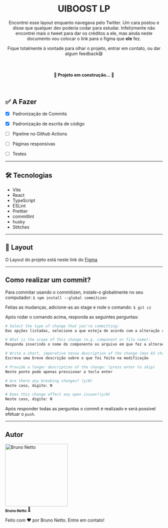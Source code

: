 <h1 align="center">UIBOOST LP</h1>

<p align="center">Encontrei esse layout enquanto navegava pelo Twitter. Um cara postou e disse que qualquer dev poderia codar para estudar. Infelizmente não encontrei mais o tweet para dar os créditos a ele, mas ainda neste documento vou colocar o link para o figma que <strong>ele</strong> fez.</p>

<p align="center">Fique totalmente à vontade para olhar o projeto, entrar em contato, ou dar algum feedback😄</p>

</br>

<h4 align="center"> 
	🚧 Projeto em construção...  🚧
</h4>

</br>

<h2>✅ A Fazer</h2>

- [x] Padronização de Commits
- [x] Padronização de escrita de código
- [ ] Pipeline no Github Actions
- [ ] Páginas responsivas
- [ ] Testes


---

<h2>🛠 Tecnologias</h2>

- Vite
- React
- TypeScript
- ESLint
- Prettier
- commitlint
- husky
- Stitches

---

<h2>🎨 Layout</h2>
<p>O Layout do projeto está neste link do <a href="https://www.figma.com/file/6coGyaVsmiKfzANpLpA6xe/App-%26-Landing-Page-(uiBoost)?node-id=0%3A1">Figma</a></p>


---

<h2>Como realizar um commit?</h2>

Para commitar usando o commitizen, instale-o globalmente no seu computador:
```$ npm install --global commitizen```

Feitas as mudanças, adicione-as ao stage e rode o comando:
```$ git cz```

Após rodar o comando acima, responda as seguintes perguntas: 
```bash
# Select the type of change that you're committing:
Das opções listadas, selecione a que esteja de acordo com a alteração realizada. Ex: fix

# What is the scope of this change (e.g. component or file name):
Responda inserindo o nome do componente ou arquivo em que fez a alteração. Ex: changelog

# Write a short, imperative tense description of the change (max 83 chars)
Escreva uma breve descrição sobre o que foi feito na modificação

# Provide a longer description of the change: (press enter to skip)
Neste ponto pode apenas pressionar a tecla enter

# Are there any breaking changes? (y/N)
Neste caso, digite: N

# Does this change affect any open issues?(y/N)
Neste caso, digite: N
```

Após responder todas as perguntas o commit é realizado e será possível efetuar o `push`.

___

<h2>Autor</h2>

<a href="https://www.linkedin.com/in/bruno-netto-77434b187/">
 <img src="https://avatars.githubusercontent.com/u/38847034?v=4" width="200px;" alt="Bruno Netto"/>
 <br />
 <sub><b>Bruno Netto</b></sub></a> <a href="https://www.linkedin.com/in/bruno-netto-77434b187/" title="Linkedin">🚀</a>

Feito com ❤️ por Bruno Netto. Entre em contato!